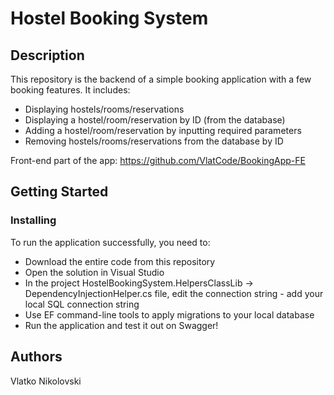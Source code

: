 # Hostel Booking System

## Description

This repository is the backend of a simple booking application with a few booking features.
It includes:
* Displaying hostels/rooms/reservations
* Displaying a hostel/room/reservation by ID (from the database)
* Adding a hostel/room/reservation by inputting required parameters
* Removing hostels/rooms/reservations from the database by ID

Front-end part of the app: https://github.com/VlatCode/BookingApp-FE

## Getting Started
### Installing

To run the application successfully, you need to:
* Download the entire code from this repository
* Open the solution in Visual Studio
* In the project HostelBookingSystem.HelpersClassLib -> DependencyInjectionHelper.cs file, edit the connection string - add your local SQL connection string
* Use EF command-line tools to apply migrations to your local database
* Run the application and test it out on Swagger!

## Authors
Vlatko Nikolovski

